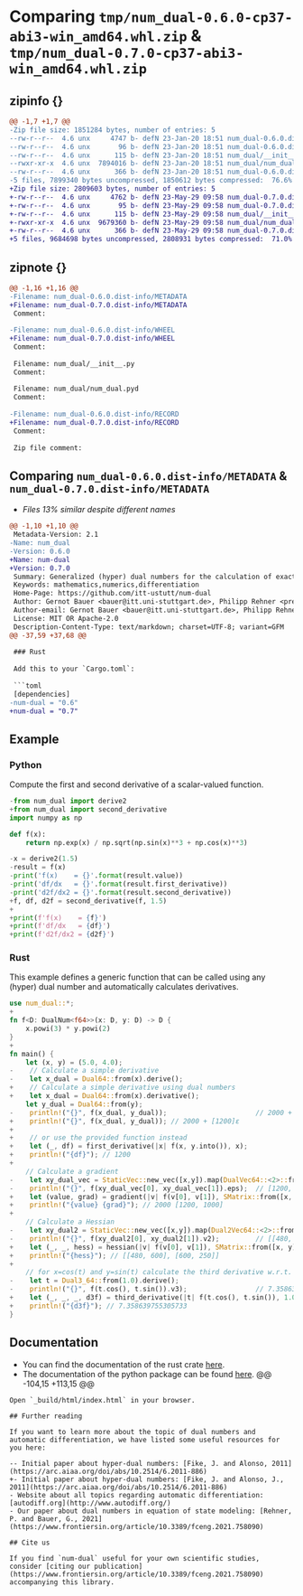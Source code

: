 # Comparing `tmp/num_dual-0.6.0-cp37-abi3-win_amd64.whl.zip` & `tmp/num_dual-0.7.0-cp37-abi3-win_amd64.whl.zip`

## zipinfo {}

```diff
@@ -1,7 +1,7 @@
-Zip file size: 1851284 bytes, number of entries: 5
--rw-r--r--  4.6 unx     4747 b- defN 23-Jan-20 18:51 num_dual-0.6.0.dist-info/METADATA
--rw-r--r--  4.6 unx       96 b- defN 23-Jan-20 18:51 num_dual-0.6.0.dist-info/WHEEL
--rw-r--r--  4.6 unx      115 b- defN 23-Jan-20 18:51 num_dual/__init__.py
--rwxr-xr-x  4.6 unx  7894016 b- defN 23-Jan-20 18:51 num_dual/num_dual.pyd
--rw-r--r--  4.6 unx      366 b- defN 23-Jan-20 18:51 num_dual-0.6.0.dist-info/RECORD
-5 files, 7899340 bytes uncompressed, 1850612 bytes compressed:  76.6%
+Zip file size: 2809603 bytes, number of entries: 5
+-rw-r--r--  4.6 unx     4762 b- defN 23-May-29 09:58 num_dual-0.7.0.dist-info/METADATA
+-rw-r--r--  4.6 unx       95 b- defN 23-May-29 09:58 num_dual-0.7.0.dist-info/WHEEL
+-rw-r--r--  4.6 unx      115 b- defN 23-May-29 09:58 num_dual/__init__.py
+-rwxr-xr-x  4.6 unx  9679360 b- defN 23-May-29 09:58 num_dual/num_dual.pyd
+-rw-r--r--  4.6 unx      366 b- defN 23-May-29 09:58 num_dual-0.7.0.dist-info/RECORD
+5 files, 9684698 bytes uncompressed, 2808931 bytes compressed:  71.0%
```

## zipnote {}

```diff
@@ -1,16 +1,16 @@
-Filename: num_dual-0.6.0.dist-info/METADATA
+Filename: num_dual-0.7.0.dist-info/METADATA
 Comment: 
 
-Filename: num_dual-0.6.0.dist-info/WHEEL
+Filename: num_dual-0.7.0.dist-info/WHEEL
 Comment: 
 
 Filename: num_dual/__init__.py
 Comment: 
 
 Filename: num_dual/num_dual.pyd
 Comment: 
 
-Filename: num_dual-0.6.0.dist-info/RECORD
+Filename: num_dual-0.7.0.dist-info/RECORD
 Comment: 
 
 Zip file comment:
```

## Comparing `num_dual-0.6.0.dist-info/METADATA` & `num_dual-0.7.0.dist-info/METADATA`

 * *Files 13% similar despite different names*

```diff
@@ -1,10 +1,10 @@
 Metadata-Version: 2.1
-Name: num_dual
-Version: 0.6.0
+Name: num-dual
+Version: 0.7.0
 Summary: Generalized (hyper) dual numbers for the calculation of exact (partial) derivatives
 Keywords: mathematics,numerics,differentiation
 Home-Page: https://github.com/itt-ustutt/num-dual
 Author: Gernot Bauer <bauer@itt.uni-stuttgart.de>, Philipp Rehner <prehner@ethz.ch>
 Author-email: Gernot Bauer <bauer@itt.uni-stuttgart.de>, Philipp Rehner <prehner@ethz.ch>
 License: MIT OR Apache-2.0
 Description-Content-Type: text/markdown; charset=UTF-8; variant=GFM
@@ -37,59 +37,68 @@
 
 ### Rust
 
 Add this to your `Cargo.toml`:
 
 ```toml
 [dependencies]
-num-dual = "0.6"
+num-dual = "0.7"
 ```
 
 ## Example
 
 ### Python
 
 Compute the first and second derivative of a scalar-valued function.
 
 ```python
-from num_dual import derive2
+from num_dual import second_derivative
 import numpy as np
 
 def f(x):
     return np.exp(x) / np.sqrt(np.sin(x)**3 + np.cos(x)**3)
 
-x = derive2(1.5)
-result = f(x)
-print('f(x)    = {}'.format(result.value))
-print('df/dx   = {}'.format(result.first_derivative))
-print('d2f/dx2 = {}'.format(result.second_derivative))
+f, df, d2f = second_derivative(f, 1.5)
+
+print(f'f(x)    = {f}')
+print(f'df/dx   = {df}')
+print(f'd2f/dx2 = {d2f}')
 ```
 
 ### Rust
 This example defines a generic function that can be called using any (hyper) dual number and automatically calculates derivatives.
 ```rust
 use num_dual::*;
+
 fn f<D: DualNum<f64>>(x: D, y: D) -> D {
     x.powi(3) * y.powi(2)
 }
+
 fn main() {
     let (x, y) = (5.0, 4.0);
-    // Calculate a simple derivative
-    let x_dual = Dual64::from(x).derive();
+    // Calculate a simple derivative using dual numbers
+    let x_dual = Dual64::from(x).derivative();
     let y_dual = Dual64::from(y);
-    println!("{}", f(x_dual, y_dual));                      // 2000 + [1200]ε
+    println!("{}", f(x_dual, y_dual)); // 2000 + [1200]ε
+
+    // or use the provided function instead
+    let (_, df) = first_derivative(|x| f(x, y.into()), x);
+    println!("{df}"); // 1200
+
     // Calculate a gradient
-    let xy_dual_vec = StaticVec::new_vec([x,y]).map(DualVec64::<2>::from).derive();
-    println!("{}", f(xy_dual_vec[0], xy_dual_vec[1]).eps);  // [1200, 1000]
+    let (value, grad) = gradient(|v| f(v[0], v[1]), SMatrix::from([x, y]));
+    println!("{value} {grad}"); // 2000 [1200, 1000]
+
     // Calculate a Hessian
-    let xy_dual2 = StaticVec::new_vec([x,y]).map(Dual2Vec64::<2>::from).derive();
-    println!("{}", f(xy_dual2[0], xy_dual2[1]).v2);         // [[480, 600], [600, 250]]
+    let (_, _, hess) = hessian(|v| f(v[0], v[1]), SMatrix::from([x, y]));
+    println!("{hess}"); // [[480, 600], [600, 250]]
+
     // for x=cos(t) and y=sin(t) calculate the third derivative w.r.t. t
-    let t = Dual3_64::from(1.0).derive();
-    println!("{}", f(t.cos(), t.sin()).v3);                 // 7.358639755305733
+    let (_, _, _, d3f) = third_derivative(|t| f(t.cos(), t.sin()), 1.0);
+    println!("{d3f}"); // 7.358639755305733
 }
 ```
 
 ## Documentation
 
 - You can find the documentation of the rust crate [here](https://docs.rs/num-dual/).
 - The documentation of the python package can be found [here](https://itt-ustutt.github.io/num-dual/).
@@ -104,15 +113,15 @@
 ```
 Open `_build/html/index.html` in your browser.
 
 ## Further reading
 
 If you want to learn more about the topic of dual numbers and automatic differentiation, we have listed some useful resources for you here:
 
-- Initial paper about hyper-dual numbers: [Fike, J. and Alonso, 2011](https://arc.aiaa.org/doi/abs/10.2514/6.2011-886)
+- Initial paper about hyper-dual numbers: [Fike, J. and Alonso, J., 2011](https://arc.aiaa.org/doi/abs/10.2514/6.2011-886)
 - Website about all topics regarding automatic differentiation: [autodiff.org](http://www.autodiff.org/)
 - Our paper about dual numbers in equation of state modeling: [Rehner, P. and Bauer, G., 2021](https://www.frontiersin.org/article/10.3389/fceng.2021.758090)
 
 ## Cite us
 
 If you find `num-dual` useful for your own scientific studies, consider [citing our publication](https://www.frontiersin.org/article/10.3389/fceng.2021.758090) accompanying this library.
```

